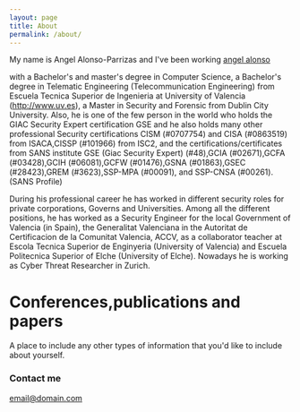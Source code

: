 ```yaml
---
layout: page
title: About
permalink: /about/
---
```


My name is Angel Alonso-Parrizas and I've been working [angel alonso](http://www.uv.es)

with a Bachelor's and master's degree in Computer Science, a Bachelor's degree in Telematic Engineering (Telecommunication Engineering) from Escuela Tecnica Superior de Ingenieria at University of Valencia (http://www.uv.es), a Master in Security and Forensic from Dublin City University. Also, he is one of the few person in the world who holds the GIAC Security Expert certification GSE and he also holds many other professional Security certifications CISM (#0707754) and CISA (#0863519) from ISACA,CISSP (#101966) from ISC2, and the certifications/certificates from SANS institute GSE (Giac Security Expert) (#48),GCIA (#02671),GCFA (#03428),GCIH (#06081),GCFW (#01476),GSNA (#01863),GSEC (#28423),GREM (#3623),SSP-MPA (#00091), and SSP-CNSA (#00261). (SANS Profile)


During his professional career he has worked in different security roles for private corporations, Governs and Universities. Among all the different positions, he has worked as a Security Engineer for the local Government of Valencia (in Spain), the Generalitat Valenciana in the Autoritat de Certificacion de la Comunitat Valencia, ACCV, as a collaborator teacher at Escola Tecnica Superior de Enginyeria (University of Valencia) and Escuela Politecnica Superior of Elche (University of Elche). Nowadays he is working as Cyber Threat Researcher in Zurich.

# Conferences,publications and papers

A place to include any other types of information that you'd like to include about yourself.

### Contact me

[email@domain.com](mailto:email@domain.com)
